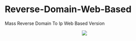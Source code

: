 # Reverse-Domain-Web-Based
Mass Reverse Domain To Ip Web Based Version
<p align="center">
  <img src="https://github.com/dmzhari/mass-reverse-domain-to-ip/blob/master/gambar.png" />
</p>
